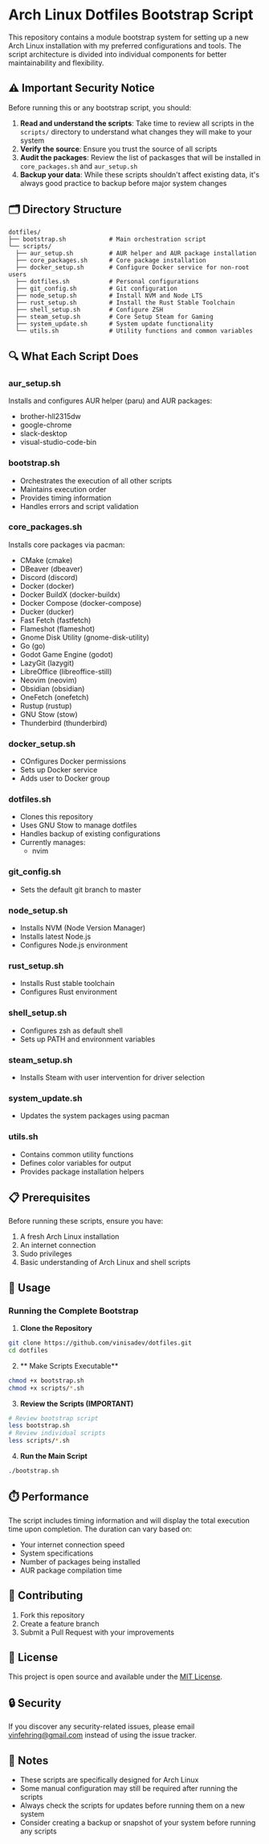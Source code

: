 # Arch Linux Dotfiles Bootstrap Script

This repository contains a module bootstrap system for setting up a new Arch Linux installation with my preferred configurations and tools. The script architecture is divided into individual components for better maintainability and flexibility.

## ⚠️ Important Security Notice

Before running this or any bootstrap script, you should:

1. **Read and understand the scripts**: Take time to review all scripts in the `scripts/` directory to understand what changes they will make to your system
2. **Verify the source**: Ensure you trust the source of all scripts
3. **Audit the packages**: Review the list of packasges that will be installed in `core_packages.sh` and `aur_setup.sh`
4. **Backup your data**: While these scripts shouldn't affect existing data, it's always good practice to backup before major system changes

## 🗂️ Directory Structure

```
dotfiles/
├── bootstrap.sh            # Main orchestration script
└── scripts/
  ├── aur_setup.sh          # AUR helper and AUR package installation
  ├── core_packages.sh      # Core package installation
  ├── docker_setup.sh       # Configure Docker service for non-root users
  ├── dotfiles.sh           # Personal configurations
  ├── git_config.sh         # Git configuration
  ├── node_setup.sh         # Install NVM and Node LTS
  ├── rust_setup.sh         # Install the Rust Stable Toolchain
  ├── shell_setup.sh        # Configure ZSH
  ├── steam_setup.sh        # Core Setup Steam for Gaming
  ├── system_update.sh      # System update functionality
  └── utils.sh              # Utility functions and common variables
```

## 🔍 What Each Script Does

### aur_setup.sh
Installs and configures AUR helper (paru) and AUR packages:
- brother-hll2315dw
- google-chrome
- slack-desktop
- visual-studio-code-bin

### bootstrap.sh
- Orchestrates the execution of all other scripts
- Maintains execution order
- Provides timing information
- Handles errors and script validation

### core_packages.sh
Installs core packages via pacman:
- CMake (cmake)
- DBeaver (dbeaver)
- Discord (discord)
- Docker (docker)
- Docker BuildX (docker-buildx)
- Docker Compose (docker-compose)
- Ducker (ducker)
- Fast Fetch (fastfetch)
- Flameshot (flameshot)
- Gnome Disk Utility (gnome-disk-utility)
- Go (go)
- Godot Game Engine (godot)
- LazyGit (lazygit)
- LibreOffice (libreoffice-still)
- Neovim (neovim)
- Obsidian (obsidian)
- OneFetch (onefetch)
- Rustup (rustup)
- GNU Stow (stow)
- Thunderbird (thunderbird)

### docker_setup.sh
- COnfigures Docker permissions
- Sets up Docker service
- Adds user to Docker group

### dotfiles.sh
- Clones this repository
- Uses GNU Stow to manage dotfiles
- Handles backup of existing configurations
- Currently manages:
  - nvim

### git_config.sh
- Sets the default git branch to master

### node_setup.sh
- Installs NVM (Node Version Manager)
- Installs latest Node.js
- Configures Node.js environment

### rust_setup.sh
- Installs Rust stable toolchain
- Configures Rust environment

### shell_setup.sh
- Configures zsh as default shell
- Sets up PATH and environment variables

### steam_setup.sh
- Installs Steam with user intervention for driver selection

### system_update.sh
- Updates the system packages using pacman

### utils.sh
- Contains common utility functions
- Defines color variables for output
- Provides package installation helpers

## 📋 Prerequisites

Before running these scripts, ensure you have:

1. A fresh Arch Linux installation
2. An internet connection
3. Sudo privileges
4. Basic understanding of Arch Linux and shell scripts

## 🚀 Usage

### Running the Complete Bootstrap

1. **Clone the Repository**

```bash
git clone https://github.com/vinisadev/dotfiles.git
cd dotfiles
```

2. ** Make Scripts Executable**

```bash
chmod +x bootstrap.sh
chmod +x scripts/*.sh
```

3. **Review the Scripts (IMPORTANT)**

```bash
# Review bootstrap script
less bootstrap.sh
# Review individual scripts
less scripts/*.sh
```

4. **Run the Main Script**

```bash
./bootstrap.sh
```

## ⏱️ Performance

The script includes timing information and will display the total execution time upon completion. The duration can vary based on:
- Your internet connection speed
- System specifications
- Number of packages being installed
- AUR package compilation time

## 🤝 Contributing

1. Fork this repository
2. Create a feature branch
3. Submit a Pull Request with your improvements

## 📜 License

This project is open source and available under the [MIT License](LICENSE).

## 🔒 Security

If you discover any security-related issues, please email vinfehring@gmail.com instead of using the issue tracker.

## 📝 Notes

- These scripts are specifically designed for Arch Linux
- Some manual configuration may still be required after running the scripts
- Always check the scripts for updates before running them on a new system
- Consider creating a backup or snapshot of your system before running any scripts